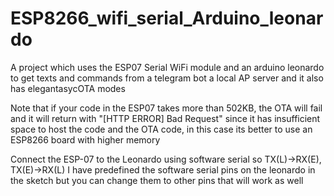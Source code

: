 # ESP8266_wifi_serial_Arduino_leonardo
A project which uses the ESP07 Serial WiFi module and an arduino leonardo to get texts and commands from a telegram bot a local AP server and it also has elegantasycOTA modes 

Note that if your code in the ESP07 takes more than 502KB, the OTA will fail and it will return with  "[HTTP ERROR] Bad Request" since it has insufficient space to host the code and the OTA code,
in this case its better to use an ESP8266 board with higher memory

Connect the ESP-07 to the Leonardo using software serial so TX(L)->RX(E), TX(E)->RX(L) I have predefined the software serial pins on the leonardo in the sketch but you can change them to other pins that will work as well

